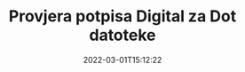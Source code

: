 ---
############################# Static ############################
layout: "auto-gen-signature"
date: 2022-03-01T15:12:22
draft: false
operation: Verify
signaturetype: Digital
fileformat: Dot
productName: .NET
lang: hr
productCode: net
otherformats: pdf doc docx docm dot dotx odt ott xls xlsx xlsm xlsb ods ots xltx xltm pptx pptm
breadcrumb: Put Digital signature on Dot for C#

############################# Head ############################
head_title: "Provjera Digital potpisa za Dot datoteke putem C#"
head_description: "Upotrijebite samo nekoliko redaka .NET koda za provjeru Dot dokumenata i njihovih Digital potpisa."

############################# Header ############################
title: "Provjera potpisa Digital za Dot datoteke"
description: "API za .NET pruža priliku za provjeru potpisa Digital u dokumentima Dot. Provjera e-potpisa unutar vaših Dot dokumenata može se izvršiti brzo i jednostavno."
bg_image: "https://cms.admin.containerize.com/templates/aspose/App_Themes/V3/images/bg/header1.png"
bg_overlay: false
button:
    enable: true

############################# SubMenu ############################
submenu:
    enable: true

    left:
        img_alt: "GroupDocs.Signature for .NET"
        image: "https://cms.admin.containerize.com/templates/groupdocs/images/product-logos/90x90-noborder/groupdocs-signature-net.png"
        product: "GroupDocs.Signature"
        platform: ".NET"



############################# About ############################
about:
    enable: true
    title: "Otkrijte nove GroupDocs.Signature for .NET API značajke"
    content: |
        [GroupDocs.Signature for .NET](https://products.groupdocs.com/signature/net/) API pruža širok raspon načina za obradu brojnih formata dokumenata korištenjem elektroničkih potpisa. Podržane su mnoge vrste digitalnih potpisa kao što su tekstovi, slike, digitalni certifikati, crtični kodovi, QR kodovi, pečati ili metapodaci. Korisnici mogu dodavati, uklanjati, uređivati, potvrđivati ​​ili pretraživati ​​digitalne potpise u PDF-ovima, MS Word dokumentima, MS Excel radnim knjigama, MS PowerPoint prezentacijama, Adobe Photoshop datotekama i raznim formatima slika. Dostupan je nevjerojatan broj dodatnih značajki i postavki.
    

############################# Steps ############################
steps:
    enable: true
    title_left: "Kako provjeriti valjanost potpisa Digital u vašem Dot dokumentu"
    content_left: |
        [GroupDocs.Signature for .NET](https://products.groupdocs.com/signature/net/) uključuje korisne značajke kao što je provjera potpisa Digital postavljenih na dokumente Dot. Iskoristite ovu priliku bez implementacije dodatnog koda.
        
        * Prvo, instancirajte klasu potpisa koja kao parametar konstruktora daje put do dokumenta koji bi trebao biti verificiran.
        * Drugo, stvorite novi objekt VerifyOptions i postavite sva potrebna svojstva.
        * Na kraju, pozovite metodu Verify objekta Signature prolazeći instancu VerifyOptions.
        * Zatim obradite rezultate provjere.

    title_right: "Zahtjevi sustava"
    content_right: |
        GroupDocs.Signature for .NET podržani su na svim glavnim platformama i operativnim sustavima. Prije izvršavanja koda u nastavku, provjerite imate li sljedeće preduvjete instalirane na vašem sustavu.

        * Operativni sustavi: Microsoft Windows, Linux, MacOS
        * Razvojna okruženja: Microsoft Visual Studio, Xamarin, MonoDevelop
        * Frameworks: .NET Framework, .NET Standard, .NET Core, Mono
        * Preuzmite najnoviju verziju GroupDocs.Signature for .NET s [Nuget](https://www.nuget.org/packages/groupdocs.signature)
         
    code: |
        ```csharp    
                
        // Set up input Dot file
        string filePath = "input.dot";

        // Instantiate Signature for input file
        using (GroupDocs.Signature.Signature signature = new GroupDocs.Signature.Signature(filePath))
        {
                //Provide verification options
                DigitalVerifyOptions options = new DigitalVerifyOptions()
                {
                    // Digital signature comment
                    Comments = "Approved by co-owner",
                    // specify period of signatures
                    SignDateTimeFrom = new DateTime(year: 2021, month: 01, day: 01),
                    SignDateTimeTo = new DateTime(year: 2022, month: 12, day: 31)
                };

                // Verify document signatures
                VerificationResult result = signature.Verify(options);

                //process result
                if (result.IsValid)
                {
                    //..
                }
        }

        ```

############################# Demos ############################
demos:
    enable: true
    title: "Potpisivanje s Digital potpisima Demo uživo"
    content: |
       Odmah dodajte različite elektroničke potpise u datoteku Dot tako da posjetite [GroupDocs.Signature App](https://products.groupdocs.app/signature/family) web mjesto.          

############################# More Formats ############################
more_formats:
    enable: true
    title: "Provjerite druge Digital potpise koristeći C#"
    content: |
        "Provjera elektroničkih potpisa postavljenih u različite dokumente. Provjerite kvalitetu potpisa u popularnim formatima datoteka kao što je otkriveno u nastavku."
    format: 
       
       
back_to_top:
    enable: true
---